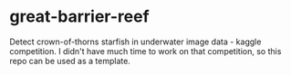 # great-barrier-reef
Detect crown-of-thorns starfish in underwater image data - kaggle competition. 
I didn't have much time to work on that competition, so this repo can be used as a template. 
